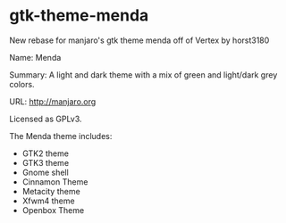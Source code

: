 gtk-theme-menda
===============

New rebase for manjaro's gtk theme menda off of Vertex by horst3180

Name: Menda

Summary: A light and dark theme with a mix of green and light/dark grey colors.

URL: http://manjaro.org

Licensed as GPLv3.

The Menda theme includes:
- GTK2 theme
- GTK3 theme
- Gnome shell
- Cinnamon Theme
- Metacity theme
- Xfwm4 theme
- Openbox Theme
